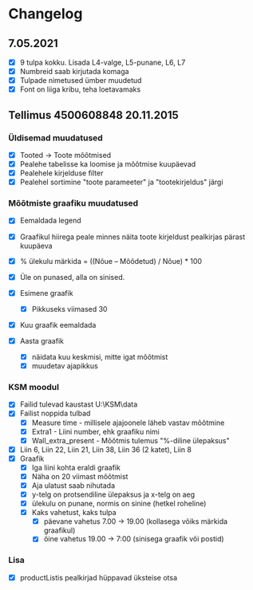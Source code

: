 # Changelog

## 7.05.2021

- [x] 9 tulpa kokku. Lisada L4-valge, L5-punane, L6, L7
- [x] Numbreid saab kirjutada komaga
- [x] Tulpade nimetused ümber muudetud
- [x] Font on liiga kribu, teha loetavamaks

## Tellimus 4500608848 20.11.2015

### Üldisemad muudatused

- [x] Tooted -> Toote mõõtmised
- [x] Pealehe tabelisse ka loomise ja mõõtmise kuupäevad
- [x] Pealehele kirjelduse filter
- [x] Pealehel sortimine "toote parameeter" ja "tootekirjeldus" järgi

### Mõõtmiste graafiku muudatused

- [x] Eemaldada legend
- [x] Graafikul hiirega peale minnes näita toote kirjeldust pealkirjas pärast kuupäeva
- [x] % ülekulu märkida = ((Nõue – Mõõdetud) / Nõue) \* 100
- [x] Üle on punased, alla on sinised.

- [x] Esimene graafik
  - [x] Pikkuseks viimased 30
- [x] Kuu graafik eemaldada
- [x] Aasta graafik
  - [x] näidata kuu keskmisi, mitte igat mõõtmist
  - [x] muudetav ajapikkus

### KSM moodul

- [x] Failid tulevad kaustast U:\KSM\data
- [x] Failist noppida tulbad
  - [x] Measure time - millisele ajajoonele läheb vastav mõõtmine
  - [x] Extra1 - Liini number, ehk graafiku nimi
  - [x] Wall_extra_present - Mõõtmis tulemus "%-diline ülepaksus"
- [x] Liin 6, Liin 22, Liin 21, Liin 38, Liin 36 (2 katet), Liin 8
- [x] Graafik
  - [x] Iga liini kohta eraldi graafik
  - [x] Näha on 20 viimast mõõtmist
  - [x] Aja ulatust saab nihutada
  - [x] y-telg on protsendiline ülepaksus ja x-telg on aeg
  - [x] ülekulu on punane, normis on sinine (hetkel roheline)
  - [x] Kaks vahetust, kaks tulpa
    - [x] päevane vahetus 7.00 -> 19.00 (kollasega võiks märkida graafikul)
    - [x] öine vahetus 19.00 -> 7:00 (sinisega graafik või postid)

### Lisa

- [x] productListis pealkirjad hüppavad üksteise otsa
